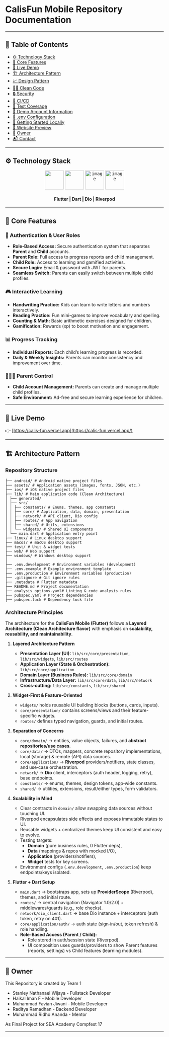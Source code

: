 # CalisFun Mobile Repository Documentation

---

## 📃 Table of Contents
- [⚙️ Technology Stack](#-technology-stack)
- [🧩 Core Features](#-core-features)
- [🚀 Live Demo](#-live-demo)
- [🏗️ Architecture Pattern](#-architecture-pattern)
- [📈 Design Pattern](#-design-pattern)
- [🧑‍💻 Clean Code](#-clean-code)
- [🔒 Security](#-test-coverage)
- [📝 CI/CD](#-ci/cd)
- [🧪 Test Coverage](#-test-coverage)
- [🤵 Demo Account Information](#-admin-account)
- [🔐 .env Configuration](#-env-configuration)
- [🧰 Getting Started Locally](#-getting-started-locally)
- [🧭 Website Preview](#-website-preview)
- [👥 Owner](#-owner)
- [📬 Contact](#-contact)

---

## ⚙️ Technology Stack

<div align="center">
<kbd><img src="https://raw.githubusercontent.com/marwin1991/profile-technology-icons/refs/heads/main/icons/flutter.png" height="60" /></kbd>
<kbd><img src="https://raw.githubusercontent.com/marwin1991/profile-technology-icons/refs/heads/main/icons/dart.png" height="60" /></kbd>
<kbd><img width="60" height="60" alt="image" src="https://github.com/user-attachments/assets/c8f92fa3-6e71-40c2-8b8d-3301c6c1f996" /></kbd>
<kbd><img width="60" height="60" alt="image" src="https://github.com/user-attachments/assets/a1d7fbb5-a3f7-415d-8d69-3625e930f38e" /></kbd>

</div>

<div align="center">
<h4>Flutter | Dart | Dio | Riverpod</h4>
</div>

---

## 🧩 Core Features

### 🔐 Authentication & User Roles
- **Role-Based Access:** Secure authentication system that separates **Parent** and **Child** accounts.  
- **Parent Role:** Full access to progress reports and child management.  
- **Child Role:** Access  to learning and gamified activities.  
- **Secure Login:** Email & password with JWT for parents.  
- **Seamless Switch:** Parents can easily switch between multiple child profiles.

### 🎮 Interactive Learning
- **Handwriting Practice:** Kids can learn to write letters and numbers interactively.  
- **Reading Practice:** Fun mini-games to improve vocabulary and spelling.  
- **Counting & Math:** Basic arithmetic exercises designed for children.  
- **Gamification:** Rewards (xp) to boost motivation and engagement.

### 📊 Progress Tracking
- **Individual Reports:** Each child’s learning progress is recorded.  
- **Daily & Weekly Insights:** Parents can monitor consistency and improvement over time.  

### 👨‍👩‍👧 Parent Control
- **Child Account Management:** Parents can create and manage multiple child profiles.  
- **Safe Environment:** Ad-free and secure learning experience for children.

---

## 🚀 Live Demo

👉 [https://calis-fun.vercel.app](https://calis-fun.vercel.app/)

---

## 🏗️ Architecture Pattern

### Repository Structure
```
├── android/ # Android native project files
├── assets/ # Application assets (images, fonts, JSON, etc.)
├── ios/ # iOS native project files
├── lib/ # Main application code (Clean Architecture)
│ ├── generated/
│ ├── src/
│ │ ├── constants/ # Enums, themes, app constants
│ │ ├── core/ # Application, data, domain, presentation
│ │ ├── network/ # API client, Dio config
│ │ ├── routes/ # App navigation
│ │ ├── shared/ # Utils, extensions
│ │ └── widgets/ # Shared UI components
│ └── main.dart # Application entry point
├── linux/ # Linux desktop support
├── macos/ # macOS desktop support
├── test/ # Unit & widget tests
├── web/ # Web support
├── windows/ # Windows desktop support
│
├── .env.development # Environment variables (development)
├── .env.example # Example environment template
├── .env.production # Environment variables (production)
├── .gitignore # Git ignore rules
├── .metadata # Flutter metadata
├── README.md # Project documentation
├── analysis_options.yaml# Linting & code analysis rules
├── pubspec.yaml # Project dependencies
├── pubspec.lock # Dependency lock file
```

### **Architecture Principles**

The architecture for the **CalisFun Mobile (Flutter)** follows a **Layered Architecture (Clean Architecture flavor)** with emphasis on **scalability, reusability, and maintainability**.

1. **Layered Architecture Pattern**

   * **Presentation Layer (UI):** `lib/src/core/presentation`, `lib/src/widgets`, `lib/src/routes`
   * **Application Layer (State & Orchestration):** `lib/src/core/application`
   * **Domain Layer (Business Rules):** `lib/src/core/domain`
   * **Infrastructure/Data Layer:** `lib/src/core/data`, `lib/src/network`
   * **Cross‑cutting:** `lib/src/constants`, `lib/src/shared`

2. **Widget‑First & Feature‑Oriented**

   * `widgets/` holds reusable UI building blocks (buttons, cards, inputs).
   * `core/presentation/` contains screens/views and their feature-specific widgets.
   * `routes/` defines typed navigation, guards, and initial routes.

3. **Separation of Concerns**

   * `core/domain/` → entities, value objects, failures, and **abstract repositories/use cases**.
   * `core/data/` → DTOs, mappers, concrete repository implementations, local (storage) & remote (API) data sources.
   * `core/application/` → **Riverpod** providers/notifiers, state classes, and use‑case orchestration.
   * `network/` → **Dio** client, interceptors (auth header, logging, retry), base endpoints.
   * `constants/` → enums, themes, design tokens, app‑wide constants.
   * `shared/` → utilities, extensions, result/either types, form validators.

4. **Scalability in Mind**

   * Clear contracts in `domain/` allow swapping data sources without touching UI.
   * Riverpod encapsulates side effects and exposes immutable states to UI.
   * Reusable widgets + centralized themes keep UI consistent and easy to evolve.
   * Testing targets:
     - **Domain** (pure business rules, 0 Flutter deps),
     - **Data** (mappings & repos with mocked I/O),
     - **Application** (providers/notifiers),
     - **Widget** tests for key screens.
   * Environment configs (`.env.development`, `.env.production`) keep endpoints/keys isolated.

5. **Flutter + Dart Setup**

   * `main.dart` → bootstraps app, sets up **ProviderScope** (Riverpod), themes, and initial route.
   * `routes/` → central navigation (Navigator 1.0/2.0) + middlewares/guards (e.g., role checks).
   * `network/dio_client.dart` → base Dio instance + interceptors (auth token, retry on 401).
   * `core/application/auth/` → auth state (sign‑in/out, token refresh) & role handling.
   * **Role‑Based Access (Parent / Child):**
     - Role stored in auth/session state (Riverpod).
     - UI composition uses guards/providers to show Parent features (reports, settings) vs Child features (learning modules).

---

## 👥 Owner

This Repository is created by Team 1
<ul>
<li>Stanley Nathanael Wijaya - Fullstack Developer</li>
<li>Haikal Iman F - Mobile Developer</li>
<li>Muhammad Favian Jiwani - Mobile Developer</li>
<li>Raditya Ramadhan - Backend Developer</li>
<li>Muhammad Ridho Ananda - Mentor</li>
</ul>
As Final Project for SEA Academy Compfest 17

---

